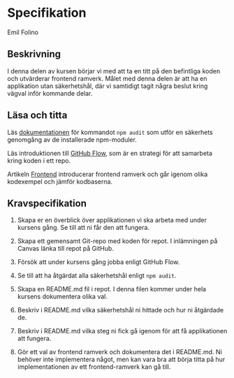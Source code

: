 # Specifikation

<p class="author">Emil Folino</p>



## Beskrivning

I denna delen av kursen börjar vi med att ta en titt på den befintliga koden och utvärderar frontend ramverk. Målet med denna delen är att ha en applikation utan säkerhetshål, där vi samtidigt tagit några beslut kring vägval inför kommande delar.



## Läsa och titta

Läs [dokumentationen](https://docs.npmjs.com/cli/v6/commands/npm-audit) för kommandot `npm audit` som utför en säkerhets genomgång av de installerade npm-moduler.

Läs introduktionen till [GitHub Flow](https://docs.github.com/en/get-started/quickstart/github-flow), som är en strategi för att samarbeta kring koden i ett repo.

Artikeln [Frontend](/frontend) introducerar frontend ramverk och går igenom olika kodexempel och jämför kodbaserna.



## Kravspecifikation

1. Skapa er en överblick över applikationen vi ska arbeta med under kursens gång. Se till att ni får den att fungera.

1. Skapa ett gemensamt Git-repo med koden för repot. I inlämningen på Canvas länka till repot på GitHub.

1. Försök att under kursens gång jobba enligt GitHub Flow.

1. Se till att ha åtgärdat alla säkerhetshål enligt `npm audit`.

1. Skapa en README.md fil i repot. I denna filen kommer under hela kursens dokumentera olika val.

1. Beskriv i README.md vilka säkerhetshål ni hittade och hur ni åtgärdade de.

1. Beskriv i README.md vilka steg ni fick gå igenom för att få applikationen att fungera.

1. Gör ett val av frontend ramverk och dokumentera det i README.md. Ni behöver inte implementera något, men kan vara bra att börja titta på hur implementationen av ett frontend-ramverk kan gå till.
